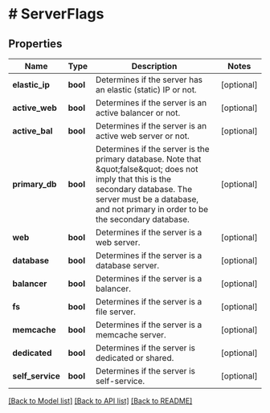 # # ServerFlags

## Properties

Name | Type | Description | Notes
------------ | ------------- | ------------- | -------------
**elastic_ip** | **bool** | Determines if the server has an elastic (static) IP or not. | [optional]
**active_web** | **bool** | Determines if the server is an active balancer or not. | [optional]
**active_bal** | **bool** | Determines if the server is an active web server or not. | [optional]
**primary_db** | **bool** | Determines if the server is the primary database.  Note that \&quot;false\&quot; does not imply that this is the secondary database. The server must be a database, and not primary in order to be the secondary database. | [optional]
**web** | **bool** | Determines if the server is a web server. | [optional]
**database** | **bool** | Determines if the server is a database server. | [optional]
**balancer** | **bool** | Determines if the server is a balancer. | [optional]
**fs** | **bool** | Determines if the server is a file server. | [optional]
**memcache** | **bool** | Determines if the server is a memcache server. | [optional]
**dedicated** | **bool** | Determines if the server is dedicated or shared. | [optional]
**self_service** | **bool** | Determines if the server is self-service. | [optional]

[[Back to Model list]](../../README.md#models) [[Back to API list]](../../README.md#endpoints) [[Back to README]](../../README.md)
